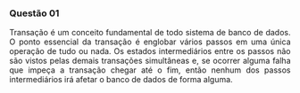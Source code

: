 ### Questão 01

<p align="justify"> Transação é um conceito fundamental de todo sistema de banco de dados. O ponto
  essencial da transação é englobar vários passos em uma única operação de tudo ou nada. Os estados 
  intermediários entre os passos não são vistos pelas demais transações simultâneas e, se ocorrer alguma 
  falha que impeça a transação chegar até o fim, então nenhum dos passos intermediários irá afetar o banco
  de dados de forma alguma. </p>
